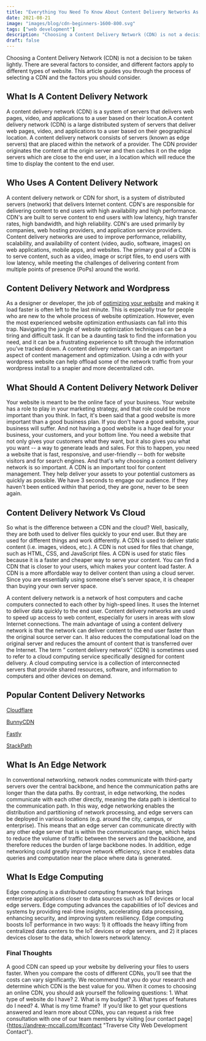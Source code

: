 ```yaml
---
title: "Everything You Need To Know About Content Delivery Networks As A Beginner"
date: 2021-08-21
image: "images/blog/cdn-beginners-1600-800.svg"
tags: ["web development"]
description: "Choosing a Content Delivery Network (CDN) is not a decision to be taken lightly. There are several factors to consider, and different factors apply to different types of website. This article guides you through the process of selecting a CDN and the factors you should consider."
draft: false
---
```



Choosing a Content Delivery Network (CDN) is not a decision to be taken lightly. There are several factors to consider, and different factors apply to different types of website. This article guides you through the process of selecting a CDN and the factors you should consider.

## What Is A Content Delivery Network

A content delivery network (CDN) is a system of servers that delivers web pages, video, and applications to a user based on their location.A content delivery network (CDN) is a large distributed system of servers that deliver web pages, video, and applications to a user based on their geographical location. A content delivery network consists of servers (known as edge servers) that are placed within the network of a provider. The CDN provider originates the content at the origin server and then caches it on the edge servers which are close to the end user, in a location which will reduce the time to display the content to the end user.

## Who Uses A Content Delivery Network

A content delivery network or CDN for short, is a system of distributed servers (network) that delivers Internet content. CDN's are responsible for delivering content to end users with high availability and high performance. CDN's are built to serve content to end users with low latency, high transfer rates, high bandwidth, and high reliability. CDN's are used primarily by companies, web hosting providers, and application service providers. Content delivery networks are used to improve performance, reliability, scalability, and availability of content (video, audio, software, images) on web applications, mobile apps, and websites. The primary goal of a CDN is to serve content, such as a video, image or script files, to end users with low latency, while meeting the challenges of delivering content from multiple points of presence (PoPs) around the world.

## Content Delivery Network and Wordpress

As a designer or developer, the job of [optimizing your website](https://www.andrew-mccall.com/blog/host-a-static-website-for-cheap-on-bunnycdn/ "Host a static website for cheap") and making it load faster is often left to the last minute. This is especially true for people who are new to the whole process of website optimization. However, even the most experienced website optimization enthusiasts can fall into this trap. Navigating the jungle of website optimization techniques can be a tiring and difficult task. It can be a daunting task to find the information you need, and it can be a frustrating experience to sift through the information you’ve tracked down. A content delivery network can be an important aspect of content management and optimization. Using a cdn with your wordpress website can help offload some of the network traffic from your wordpress install to a snapier and more decentralized cdn.

## What Should A Content Delivery Network Deliver

Your website is meant to be the online face of your business. Your website has a role to play in your marketing strategy, and that role could be more important than you think. In fact, it's been said that a good website is more important than a good business plan. If you don't have a good website, your business will suffer. And not having a good website is a huge deal for your business, your customers, and your bottom line. You need a website that not only gives your customers what they want, but it also gives you what you want -- a way to generate leads and sales. For this to happen, you need a website that is fast, responsive, and user-friendly -- both for website visitors and for search engines. And that's why choosing a content delivery network is so important. A CDN is an important tool for content management. They help deliver your assets to your potential customers as quickly as possible. We have 3 seconds to engage our audience. If they haven't been enticed within that period, they are gone, never to be seen again.

## Content Delivery Network Vs Cloud

So what is the difference between a CDN and the cloud? Well, basically, they are both used to deliver files quickly to your end user. But they are used for different things and work differently. A CDN is used to deliver static content (i.e. images, videos, etc.). A CDN is not used for files that change, such as HTML, CSS, and JavaScript files. A CDN is used for static files because it is a faster and cheaper way to serve your content. You can find a CDN that is closer to your users, which makes your content load faster. A CDN is a more affordable way to deliver content than using a cloud server. Since you are essentially using someone else's server space, it is cheaper than buying your own server space.

A content delivery network is a network of host computers and cache computers connected to each other by high-speed lines. It uses the Internet to deliver data quickly to the end user. Content delivery networks are used to speed up access to web content, especially for users in areas with slow Internet connections. The main advantage of using a content delivery network is that the network can deliver content to the end user faster than the original source server can. It also reduces the computational load on the original server and reduces the amount of content that is transferred over the Internet. The term ” content delivery network” (CDN) is sometimes used to refer to a cloud computing service specifically designed for content delivery. A cloud computing service is a collection of interconnected servers that provide shared resources, software, and information to computers and other devices on demand.

## Popular Content Delivery Networks

[Cloudflare](https://www.cloudflare.com/ "Cloudflare")

[BunnyCDN](https://bunny.net "BunnyCDN")

[Fastly](https://fastly.com "Fastly")

[StackPath](https://www.stackpath.com/"StackPath")

## What Is An Edge Network

In conventional networking, network nodes communicate with third-party servers over the central backbone, and hence the communication paths are longer than the data paths. By contrast, in edge networking, the nodes communicate with each other directly, meaning the data path is identical to the communication path. In this way, edge networking enables the distribution and partitioning of network processing, and edge servers can be deployed in various locations (e.g. around the city, campus, or enterprise). This means that an edge server can communicate directly with any other edge server that is within the communication range, which helps to reduce the volume of traffic between the servers and the backbone, and therefore reduces the burden of large backbone nodes. In addition, edge networking could greatly improve network efficiency, since it enables data queries and computation near the place where data is generated.

## What Is Edge Computing

Edge computing is a distributed computing framework that brings enterprise applications closer to data sources such as IoT devices or local edge servers. Edge computing advances the capabilities of IoT devices and systems by providing real-time insights, accelerating data processing, enhancing security, and improving system resiliency. Edge computing boosts IoT performance in two ways: 1) it offloads the heavy lifting from centralized data centers to the IoT devices or edge servers, and 2) it places devices closer to the data, which lowers network latency.

### Final Thoughts
A good CDN can speed up your website by delivering your files to users faster. When you compare the costs of different CDNs, you’ll see that the costs can vary significantly. We recommend that you do your research and determine which CDN is the best value for you. When it comes to choosing an online CDN, you should ask yourself the following questions: 1. What type of website do I have? 2. What is my budget? 3. What types of features do I need? 4. What is my time frame?  If you’d like to get your questions answered and learn more about CDNs, you can request a risk free consultation with one of our team members by visiting [our contact page]{https://andrew-mccall.com/#contact "Traverse City Web Development Contact"}.